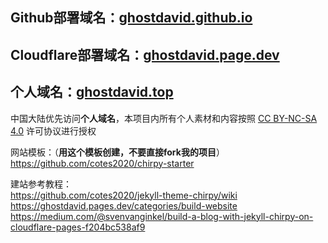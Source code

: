 ## Github部署域名：[ghostdavid.github.io](https://ghostdavid.github.io)   
## Cloudflare部署域名：[ghostdavid.page.dev](https://ghostdavid.page.dev)   
## 个人域名：[ghostdavid.top](https://ghostdavid.top)   

中国大陆优先访问**个人域名**，本项目内所有个人素材和内容按照 [CC BY-NC-SA 4.0](https://creativecommons.org/licenses/by-nc-sa/4.0/deed.zh-hans) 许可协议进行授权
   
网站模板：（**用这个模板创建，不要直接fork我的项目**）    
https://github.com/cotes2020/chirpy-starter   

建站参考教程：  
https://github.com/cotes2020/jekyll-theme-chirpy/wiki   
https://ghostdavid.pages.dev/categories/build-website   
https://medium.com/@svenvanginkel/build-a-blog-with-jekyll-chirpy-on-cloudflare-pages-f204bc538af9   


 



